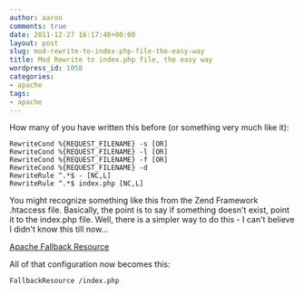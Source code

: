 ```yaml
---
author: aaron
comments: true
date: 2011-12-27 16:17:48+00:00
layout: post
slug: mod-rewrite-to-index-php-file-the-easy-way
title: Mod Rewrite to index.php file, the easy way
wordpress_id: 1058
categories:
- apache
tags:
- apache
---
```


How many of you have written this before (or something very much like it):


    
    
    RewriteCond %{REQUEST_FILENAME} -s [OR]
    RewriteCond %{REQUEST_FILENAME} -l [OR]
    RewriteCond %{REQUEST_FILENAME} -f [OR]
    RewriteCond %{REQUEST_FILENAME} -d
    RewriteRule ^.*$ - [NC,L]
    RewriteRule ^.*$ index.php [NC,L]
    



You might recognize something like this from the Zend Framework .htaccess file.  Basically, the point is to say if something doesn't exist, point it to the index.php file.  Well, there is a simpler way to do this - I can't believe I didn't know this till now...

[Apache Fallback Resource](http://httpd.apache.org/docs/2.3/mod/mod_dir.html#fallbackresource)

All of that configuration now becomes this:

    
    
    FallbackResource /index.php
    



